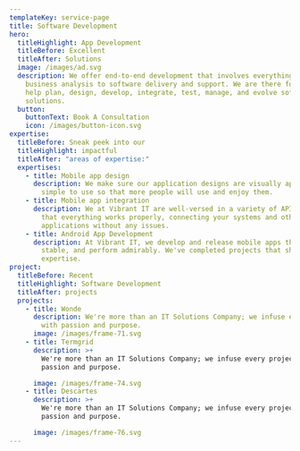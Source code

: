 ```yaml
---
templateKey: service-page
title: Software Development
hero:
  titleHighlight: App Development
  titleBefore: Excellent
  titleAfter: Solutions
  image: /images/ad.svg
  description: We offer end-to-end development that involves everything from
    business analysis to software delivery and support. We are there for you to
    help plan, design, develop, integrate, test, manage, and evolve software
    solutions.
  button:
    buttonText: Book A Consultation
    icon: /images/button-icon.svg
expertise:
  titleBefore: Sneak peek into our
  titleHighlight: impactful
  titleAfter: "areas of expertise:"
  expertises:
    - title: Mobile app design
      description: We make sure our application designs are visually appealing and
        simple to use so that more people will use and enjoy them.
    - title: Mobile app integration
      description: We at Vibrant IT are well-versed in a variety of APIs. We ensure
        that everything works properly, connecting your systems and other
        applications without any issues.
    - title: Android App Development
      description: At Vibrant IT, we develop and release mobile apps that are fast,
        stable, and perform admirably. We've completed projects that show our
        expertise.
project:
  titleBefore: Recent
  titleHighlight: Software Development
  titleAfter: projects
  projects:
    - title: Wonde
      description: We're more than an IT Solutions Company; we infuse every project
        with passion and purpose.
      image: /images/frame-71.svg
    - title: Termgrid
      description: >+
        We're more than an IT Solutions Company; we infuse every project with
        passion and purpose.

      image: /images/frame-74.svg
    - title: Descartes
      description: >+
        We're more than an IT Solutions Company; we infuse every project with
        passion and purpose.

      image: /images/frame-76.svg
---
```

